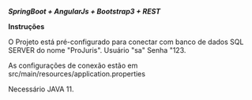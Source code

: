 
_**SpringBoot + AngularJs + Bootstrap3 + REST**_

**Instruções**

O Projeto está pré-configurado para conectar com banco de dados
SQL SERVER do nome "ProJuris". Usuário "sa" Senha "123.

As configurações de conexão estão em src/main/resources/application.properties

Necessário JAVA 11.


